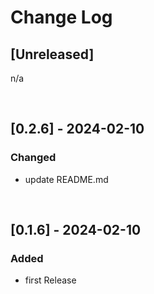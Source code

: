 # Change Log

## [Unreleased]

n/a

<br/>

## [0.2.6] - 2024-02-10

### Changed

- update README.md

<br/>

## [0.1.6] - 2024-02-10

### Added

- first Release
